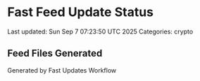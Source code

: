 # Fast Feed Update Status
Last updated: Sun Sep  7 07:23:50 UTC 2025
Categories: crypto

## Feed Files Generated

Generated by Fast Updates Workflow
